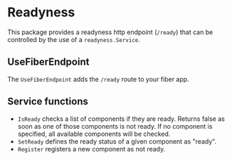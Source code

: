 # Readyness

This package provides a readyness http endpoint (`/ready`) that can be controlled by the use of a `readyness.Service`.

## UseFiberEndpoint

The `UseFiberEndpoint` adds the `/ready` route to your fiber app.

## Service functions

- `IsReady` checks a list of components if they are ready. Returns false as soon as one of those components is not ready.
  If no component is specified, all available components will be checked.
- `SetReady` defines the ready status of a given component as "ready".
- `Register` registers a new component as not ready.
